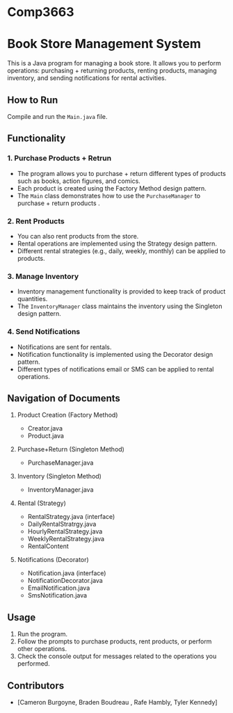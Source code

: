 # Comp3663
# Book Store Management System

This is a Java program for managing a book store. It allows you to perform operations: purchasing + returning products, renting products, managing inventory, and sending notifications for rental activities.

## How to Run

Compile and run the `Main.java` file.

## Functionality

### 1. Purchase Products + Retrun

- The program allows you to purchase + return different types of products such as books, action figures, and comics.
- Each product is created using the Factory Method design pattern.
- The `Main` class demonstrates how to use the `PurchaseManager` to purchase + return products .

### 2. Rent Products

- You can also rent products from the store.
- Rental operations are implemented using the Strategy design pattern.
- Different rental strategies (e.g., daily, weekly, monthly) can be applied to products.

### 3. Manage Inventory

- Inventory management functionality is provided to keep track of product quantities.
- The `InventoryManager` class maintains the inventory using the Singleton design pattern.

### 4. Send Notifications

- Notifications are sent for rentals.
- Notification functionality is implemented using the Decorator design pattern.
- Different types of notifications email or SMS can be applied to rental operations.

## Navigation of Documents

1. Product Creation (Factory Method)
   * Creator.java
   * Product.java

2. Purchase+Return (Singleton Method)
   * PurchaseManager.java

3. Inventory (Singleton Method)
   * InventoryManager.java

4. Rental (Strategy)
   * RentalStrategy.java (interface)
   * DailyRentalStratrgy.java
   * HourlyRentalStrategy.java
   * WeeklyRentalStrategy.java
   * RentalContent

5. Notifications (Decorator)
   * Notification.java (interface)
   * NotificationDecorator.java
   * EmailNotification.java
   * SmsNotification.java

## Usage

1. Run the program.
2. Follow the prompts to purchase products, rent products, or perform other operations.
3. Check the console output for messages related to the operations you performed.

## Contributors

- [Cameron Burgoyne, Braden Boudreau , Rafe Hambly, Tyler Kennedy]


